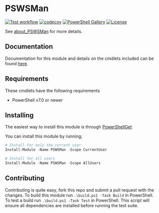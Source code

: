 # PSWSMan

[![Test workflow](https://github.com/jborean93/PSWSMan/workflows/Test%20PSWSMan/badge.svg)](https://github.com/jborean93/PSWSMan/actions/workflows/ci.yml)
[![codecov](https://codecov.io/gh/jborean93/PSWSMan/branch/main/graph/badge.svg?token=b51IOhpLfQ)](https://codecov.io/gh/jborean93/PSWSMan)
[![PowerShell Gallery](https://img.shields.io/powershellgallery/dt/PSWSMan.svg)](https://www.powershellgallery.com/packages/PSWSMan)
[![License](https://img.shields.io/badge/license-MIT-blue.svg)](https://github.com/jborean93/PSWSMan/blob/main/LICENSE)

See [about_PSWSMan](docs/en-US/about_PSWSMan.md) for more details.

## Documentation

Documentation for this module and details on the cmdlets included can be found [here](docs/en-US/PSWSMan.md).

## Requirements

These cmdlets have the following requirements

* PowerShell v7.0 or newer

## Installing

The easiest way to install this module is through
[PowerShellGet](https://docs.microsoft.com/en-us/powershell/gallery/overview).

You can install this module by running;

```powershell
# Install for only the current user
Install-Module -Name PSWSMan -Scope CurrentUser

# Install for all users
Install-Module -Name PSWSMan -Scope AllUsers
```

## Contributing

Contributing is quite easy, fork this repo and submit a pull request with the changes.
To build this module run `.\build.ps1 -Task Build` in PowerShell.
To test a build run `.\build.ps1 -Task Test` in PowerShell.
This script will ensure all dependencies are installed before running the test suite.
